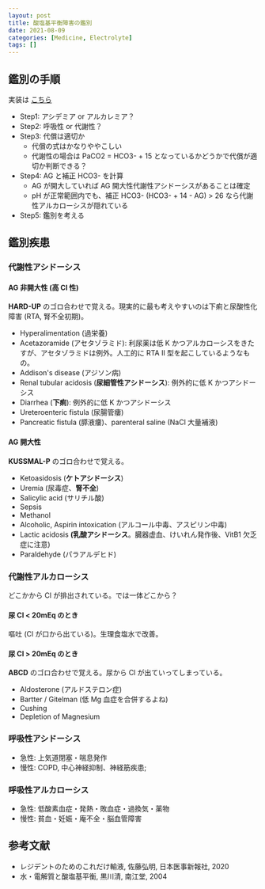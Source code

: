 ```yaml
---
layout: post
title: 酸塩基平衡障害の鑑別
date: 2021-08-09
categories: [Medicine, Electrolyte]
tags: []
---
```


## 鑑別の手順
実装は [こちら](../gas/)
- Step1: アシデミア or アルカレミア？
- Step2: 呼吸性 or 代謝性？
- Step3: 代償は適切か
  - 代償の式はかなりややこしい
  - 代謝性の場合は PaCO2 = HCO3- + 15 となっているかどうかで代償が適切か判断できる？
- Step4: AG と補正 HCO3- を計算
  - AG が開大していれば AG 開大性代謝性アシドーシスがあることは確定
  - pH が正常範囲内でも、補正 HCO3- (HCO3- + 14 - AG) > 26 なら代謝性アルカローシスが隠れている
- Step5: 鑑別を考える

## 鑑別疾患
### 代謝性アシドーシス
#### AG 非開大性 (高 Cl 性)
**HARD-UP** のゴロ合わせで覚える。現実的に最も考えやすいのは下痢と尿酸性化障害 (RTA, 腎不全初期)。
- Hyperalimentation (過栄養)
- Acetazoramide (アセタゾラミド): 利尿薬は低 K かつアルカローシスをきたすが、アセタゾラミドは例外。人工的に RTA II 型を起こしているようなもの。
- Addison's disease (アジソン病) 
- Renal tubular acidosis (**尿細管性アシドーシス**): 例外的に低 K かつアシドーシス
- Diarrhea (**下痢**): 例外的に低 K かつアシドーシス
- Ureteroenteric fistula (尿腸管瘻)
- Pancreatic fistula (膵液瘻)、parenteral saline (NaCl 大量補液)

#### AG 開大性
**KUSSMAL-P** のゴロ合わせで覚える。
- Ketoasidosis (**ケトアシドーシス**)
- Uremia (尿毒症、**腎不全**) 
- Salicylic acid (サリチル酸)
- Sepsis
- Methanol
- Alcoholic, Aspirin intoxication (アルコール中毒、アスピリン中毒)
- Lactic acidosis **(乳酸アシドーシス**。臓器虚血、けいれん発作後、VitB1 欠乏症に注意)
- Paraldehyde (パラアルデヒド)

### 代謝性アルカローシス
どこかから Cl が排出されている。では一体どこから？

#### 尿 Cl < 20mEq のとき
嘔吐 (Cl が口から出ている)。生理食塩水で改善。

#### 尿 Cl > 20mEq のとき
**ABCD** のゴロ合わせで覚える。尿から Cl が出ていってしまっている。
- Aldosterone (アルドステロン症)
- Bartter / Gitelman (低 Mg 血症を合併するよね)
- Cushing
- Depletion of Magnesium

### 呼吸性アシドーシス
- 急性: 上気道閉塞・喘息発作
- 慢性: COPD, 中心神経抑制、神経筋疾患;

### 呼吸性アルカローシス
- 急性: 低酸素血症・発熱・敗血症・過換気・薬物
- 慢性: 貧血・妊娠・庵不全・脳血管障害

## 参考文献
- レジデントのためのこれだけ輸液, 佐藤弘明, 日本医事新報社, 2020
- 水・電解質と酸塩基平衡, 黒川清, 南江堂, 2004

